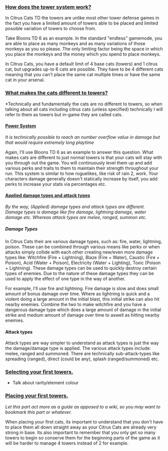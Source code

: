 ### <u>How does the tower system work?</u>
In Citrus Cats TD the towers are unlike most other tower defense games in the fact you have a limited amount of towers able to be placed and limited possible variation of towers to choose from. 

Take Bloons TD 6 as an example. In the standard "endless" gamemode, you are able to place as many monkeys and as many variations of those monkeys as you so please. The only limiting factor being the space in which you place the monkeys and the money which you spend to place monkeys.

In Citrus Cats, you have a default limit of 4 base cats (towers) and 1 citrus cat, but upgrades up-to 6 cats are possible. They have to be 4 different cats meaning that you can't place the same cat multiple times or have the same cat in your arsenal. 

### <u>What makes the cats different to towers?</u>
*Technically and fundamentally the cats are no different to towers, so when talking about all cats including citrus cats (unless specified) technically I will refer to them as towers but in-game they are called cats. 

#### <u>Power System</u>
*It is technically possible to reach an number overflow value in damage but that would require extremely long playtime*

Again, I'll use Bloons TD 6 as an example to answer this question. What makes cats are different to just normal towers is that your cats will stay with you through out the game. You will continuously level them up and add various perks and traits to them to maintain their strength throughout your run. This system is similar to how roguelikes, like risk of rain 2, work. Your characters damage generally doesn't statically increase by itself, you add perks to increase your stats via percentages etc. 

#### <u>Applied damage types and attack types</u>
*By the way, (Applied) damage types and attack types are different. Damage types is damage like fire damage, lightning damage, water damage etc. Whereas attack types are melee, ranged, summon etc.*

##### Damage Types
In Citrus Cats their are various damage types, such as: fire, water, lightning, poison. These can be combined through various means like perks or when attacks simply collide with each other creating new/even more damage types like: Witchfire (Fire + Lightning),  Blaze (Fire + Water), Caustic (Fire + Poison), Acid (Water + Poison), Electricity (Water + Lighting), Toxic (Poison + Lightning). These damage types can be used to quickly destroy certain types of enemies. Due to the nature of these damage types they can be used to apply the effect of one type in the way of another.

For example, I'll use fire and lightning. Fire damage is slow and does small amount of bonus damage over time. Where as lightning is quick and a violent doing a large amount in the initial blast, this initial strike can also hit nearby enemies. Combine the two to make witchfire and you have a dangerous damage type which does a large amount of damage in the initial strike and medium amount of damage over time to aswell as hitting nearby enemies.

#### Attack types
Attack types are way simpler to understand as attack types is just the way the damage/damage type is applied. The various attack types include: melee, ranged and summoned. There are technically sub-attack-types like spreading (ranged), direct (could be any), splash (ranged/summoned) etc.

### <u> Selecting your first towers. </u>
- Talk about rarity/element colour

### <u>Placing your first towers.</u>
*Let this part act more as a guide as apposed to a wiki, so you may want to bookmark this part or whatever.*

When placing your first cats, its important to understand that you don't have to place them all down straight away as your Citrus Cats are already very strong in base. Its also important to remember that you only get so many towers to begin so conserve them for the beginning parts of the game as it will be harder to manage 4 towers instead of 2 for example.

